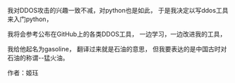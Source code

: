 我对DDOS攻击的兴趣一致不减，对python也是如此，
于是我决定以写ddos工具来入门python，

我将会参考公布在GitHub上的各类DDOS工具，
一边学习，一边改进我的工具，

我给他起名为gasoline，
翻译过来就是石油的意思，
但我要表达的是中国古时对石油的称谓--猛火油。

作者：姬珏
